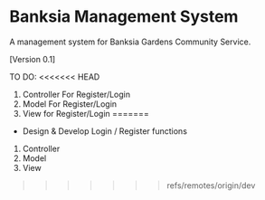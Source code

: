 # Banksia Management System

A management system for Banksia Gardens Community Service.

[Version 0.1]

TO DO:
<<<<<<< HEAD
1. Controller For Register/Login
2. Model For Register/Login
3. View for Register/Login
=======
- Design & Develop Login / Register functions
1. Controller
2. Model
3. View
>>>>>>> refs/remotes/origin/dev
